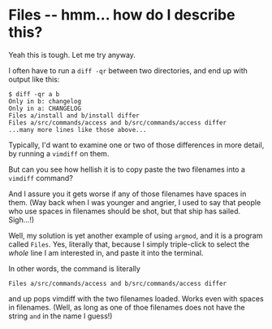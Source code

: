 # Files -- hmm... how do I describe this?

Yeah this is tough.  Let me try anyway.

I often have to run a `diff -qr` between two directories, and end up with
output like this:

    $ diff -qr a b
    Only in b: changelog
    Only in a: CHANGELOG
    Files a/install and b/install differ
    Files a/src/commands/access and b/src/commands/access differ
    ...many more lines like those above...

Typically, I'd want to examine one or two of those differences in more detail,
by running a `vimdiff` on them.

But can you see how hellish it is to copy paste the two filenames into a
`vimdiff` command?

And I assure you it gets worse if any of those filenames have spaces in them.
(Way back when I was younger and angrier, I used to say that people who use
spaces in filenames should be shot, but that ship has sailed.  Sigh...!)

Well, my solution is yet another example of using `argmod`, and it is a
program called `Files`.  Yes, literally that, because I simply triple-click to
select the *whole* line I am interested in, and paste it into the terminal.

In other words, the command is literally

    Files a/src/commands/access and b/src/commands/access differ

and up pops vimdiff with the two filenames loaded.  Works even with spaces in
filenames.  (Well, as long as one of thoe filenames does not have the string `
and ` in the name I guess!)
